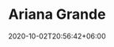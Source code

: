 ---
title: "Ariana Grande"
date: 2020-10-02T20:56:42+06:00
type: portfolio
image: "images/projects/text_ArianaGrande/grande-1-fake.svg"
category: ["FAKE"]
project_images: ["images/projects/text_ArianaGrande/grande-1-fake.svg"]
---